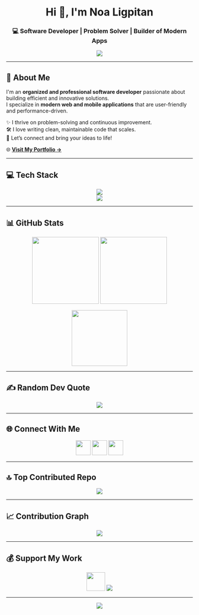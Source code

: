 <!-- Profile Header with Animation -->
<h1 align="center">Hi 👋, I'm Noa Ligpitan</h1>
<h3 align="center">💻 Software Developer | Problem Solver | Builder of Modern Apps</h3>

<p align="center">
  <img src="https://readme-typing-svg.herokuapp.com?size=22&duration=4000&color=00C7B7&center=true&vCenter=true&width=500&lines=Fullstack+Developer;Web+%26+Mobile+Developer;Open+Source+Contributor;Always+Learning+%F0%9F%92%AA" />
</p>

---

## 🚀 About Me
I'm an **organized and professional software developer** passionate about building efficient and innovative solutions.  
I specialize in **modern web and mobile applications** that are user-friendly and performance-driven.  

✨ I thrive on problem-solving and continuous improvement.  
🛠 I love writing clean, maintainable code that scales.  
🤝 Let’s connect and bring your ideas to life!  

🌐 [**Visit My Portfolio →**](https://noaligpitan.site)

---

## 💻 Tech Stack
<p align="center">
  <!-- Frontend -->
  <img src="https://skillicons.dev/icons?i=html,css,javascript,react,nextjs,tailwind,php,mysql,mongodb,sqlite,nodejs" /><br/>
  <!-- Tools -->
  <img src="https://skillicons.dev/icons?i=firebase,vercel,netlify,docker,git,github,photoshop,canva" />
</p>

---

## 📊 GitHub Stats
<p align="center">
  <!-- Main Stats -->
  <img src="https://github-readme-stats.vercel.app/api?username=Noah202226&show_icons=true&theme=radical&count_private=true" height="180"/>
  <!-- Streak -->
  <img src="https://streak-stats.demolab.com/?user=Noah202226&theme=radical&hide_border=true" height="180"/>
</p>

<!-- Top Languages -->
<p align="center">
  <img src="https://github-readme-stats.vercel.app/api/top-langs/?username=Noah202226&layout=compact&theme=radical&hide_border=true" height="150"/>
</p>

---

## ✍️ Random Dev Quote
<p align="center">
  <img src="https://quotes-github-readme.vercel.app/api?type=horizontal&theme=tokyonight" />
</p>

---

## 🌐 Connect With Me
<p align="center">
  <a href="https://facebook.com/NoaArc26"><img src="https://skillicons.dev/icons?i=facebook" height="40"/></a>
  <a href="https://youtube.com/@devBrosPh"><img src="https://skillicons.dev/icons?i=youtube" height="40"/></a>
  <a href="https://noaligpitan.site"><img src="https://skillicons.dev/icons?i=wordpress" height="40"/></a>
</p>

---

## 🔝 Top Contributed Repo
<p align="center">
  <img src="https://github-contributor-stats.vercel.app/api?username=Noah202226&limit=5&theme=radical&combine_all_yearly_contributions=true" />
</p>

---

## 📈 Contribution Graph
<p align="center">
  <img src="https://github-readme-activity-graph.vercel.app/graph?username=Noah202226&theme=react-dark&hide_border=true" />
</p>

---

## 💰 Support My Work
<p align="center">
  <a href="https://buymeacoffee.com/noaligpita3"><img src="https://cdn.buymeacoffee.com/buttons/v2/default-yellow.png" height="50"></a>
  <a href="https://paypal.me/ProfX26"><img src="https://img.shields.io/badge/PayPal-00457C?style=for-the-badge&logo=paypal&logoColor=white"></a>
</p>

---

<p align="center">
  <img src="https://visitcount.itsvg.in/api?id=Noah202226&label=Profile%20Views&color=12&icon=5&pretty=true" />
</p>


  
<!-- Proudly created with GPRM ( https://gprm.itsvg.in ) -->
